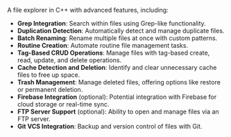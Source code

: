 A file explorer in C++ with advanced features, including:
- **Grep Integration**: Search within files using Grep-like functionality.
- **Duplication Detection**: Automatically detect and manage duplicate files.
- **Batch Renaming**: Rename multiple files at once with custom patterns.
- **Routine Creation**: Automate routine file management tasks.
- **Tag-Based CRUD Operations**: Manage files with tag-based create, read, update, and delete operations.
- **Cache Detection and Deletion**: Identify and clear unnecessary cache files to free up space.
- **Trash Management**: Manage deleted files, offering options like restore or permanent deletion.
- **Firebase Integration** (optional): Potential integration with Firebase for cloud storage or real-time sync.
- **FTP Server Support** (optional): Ability to open and manage files via an FTP server.
- **Git VCS Integration**: Backup and version control of files with Git.

